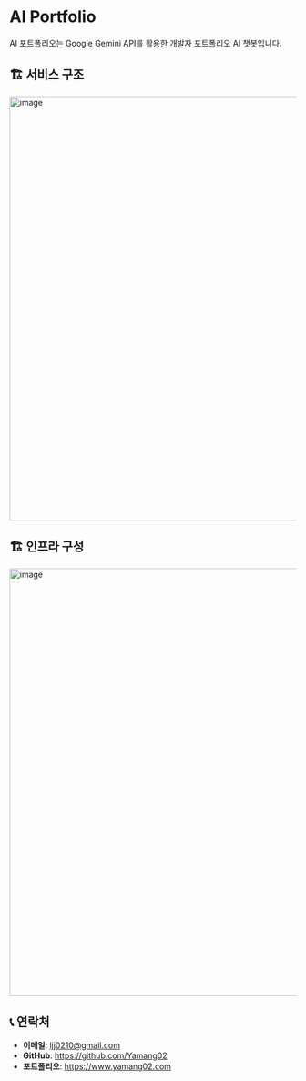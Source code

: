 # AI Portfolio

AI 포트폴리오는 Google Gemini API를 활용한 개발자 포트폴리오 AI 챗봇입니다.

## 🏗️ 서비스 구조
<img width="1267" height="743" alt="image" src="https://github.com/user-attachments/assets/8d304a4c-5feb-45a7-9981-a474abe1db94" />


## 🏗️ 인프라 구성
<img width="1281" height="749" alt="image" src="https://github.com/user-attachments/assets/29850671-8660-42de-aea8-b185d5adcb68" />



## 📞 연락처

- **이메일**: ljj0210@gmail.com
- **GitHub**: https://github.com/Yamang02
- **포트폴리오**: https://www.yamang02.com
